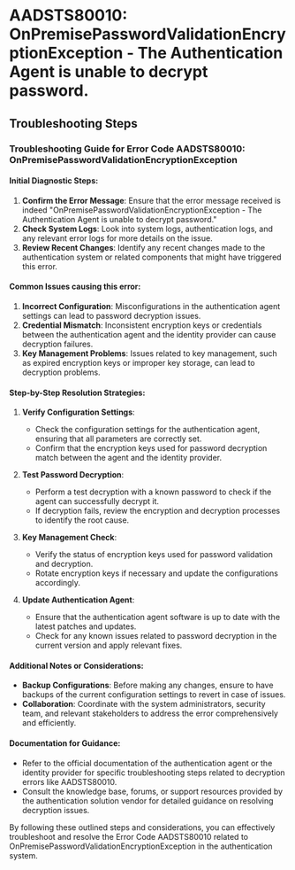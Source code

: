 
# AADSTS80010: OnPremisePasswordValidationEncryptionException - The Authentication Agent is unable to decrypt password.


## Troubleshooting Steps
### Troubleshooting Guide for Error Code AADSTS80010: OnPremisePasswordValidationEncryptionException

#### Initial Diagnostic Steps:
1. **Confirm the Error Message**: Ensure that the error message received is indeed "OnPremisePasswordValidationEncryptionException - The Authentication Agent is unable to decrypt password."
2. **Check System Logs**: Look into system logs, authentication logs, and any relevant error logs for more details on the issue.
3. **Review Recent Changes**: Identify any recent changes made to the authentication system or related components that might have triggered this error.

#### Common Issues causing this error:
1. **Incorrect Configuration**: Misconfigurations in the authentication agent settings can lead to password decryption issues.
2. **Credential Mismatch**: Inconsistent encryption keys or credentials between the authentication agent and the identity provider can cause decryption failures.
3. **Key Management Problems**: Issues related to key management, such as expired encryption keys or improper key storage, can lead to decryption problems.

#### Step-by-Step Resolution Strategies:
1. **Verify Configuration Settings**:
   - Check the configuration settings for the authentication agent, ensuring that all parameters are correctly set.
   - Confirm that the encryption keys used for password decryption match between the agent and the identity provider.

2. **Test Password Decryption**:
   - Perform a test decryption with a known password to check if the agent can successfully decrypt it.
   - If decryption fails, review the encryption and decryption processes to identify the root cause.

3. **Key Management Check**:
   - Verify the status of encryption keys used for password validation and decryption.
   - Rotate encryption keys if necessary and update the configurations accordingly.

4. **Update Authentication Agent**:
   - Ensure that the authentication agent software is up to date with the latest patches and updates.
   - Check for any known issues related to password decryption in the current version and apply relevant fixes.

#### Additional Notes or Considerations:
- **Backup Configurations**: Before making any changes, ensure to have backups of the current configuration settings to revert in case of issues.
- **Collaboration**: Coordinate with the system administrators, security team, and relevant stakeholders to address the error comprehensively and efficiently.

#### Documentation for Guidance:
- Refer to the official documentation of the authentication agent or the identity provider for specific troubleshooting steps related to decryption errors like AADSTS80010.
- Consult the knowledge base, forums, or support resources provided by the authentication solution vendor for detailed guidance on resolving decryption issues.

By following these outlined steps and considerations, you can effectively troubleshoot and resolve the Error Code AADSTS80010 related to OnPremisePasswordValidationEncryptionException in the authentication system.